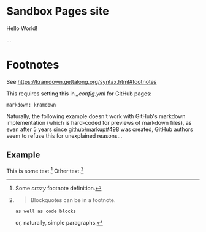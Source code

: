 # Sandbox Pages site

Hello World!

...

# Footnotes

See <https://kramdown.gettalong.org/syntax.html#footnotes>

This requires setting this in _\_config.yml_ for GitHub pages:

    markdown: kramdown

Naturally, the following example doesn't work with GitHub's markdown implementation (which is hard-coded for previews of markdown files), as even after 5 years since [github/markup#498](https://github.com/github/markup/issues/498) was created, GitHub authors seem to refuse this for unexplained reasons...

## Example

This is some text.[^1] Other text.[^footnote]

[^1]: Some *crazy* footnote definition.

[^footnote]:
    > Blockquotes can be in a footnote.

        as well as code blocks

    or, naturally, simple paragraphs.

